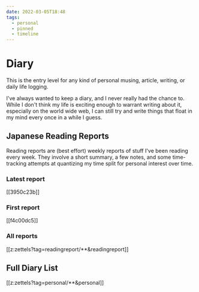 ```yaml
---
date: 2022-03-05T18:48
tags:
  - personal
  - pinned
  - timeline
---
```


# Diary

This is the entry level for any kind of personal musing, article, writing, or
daily life logging.

I've always wanted to keep a diary, and I never really had the chance to. While
I don't think my life is exciting enough to warrant writing about it, especially
on the world wide web, I can still try and write things that float in my mind
every once in a while I guess.

## Japanese Reading Reports

Reading reports are (best effort) weekly reports of stuff I've been reading
every week. They involve a short summary, a few notes, and some time-tracking
attempts at quantizing my time split for personal interest over time.

### Latest report

[[3950c23b]]

### First report

[[f4c00dc5]]

### All reports

[[z:zettels?tag=readingreport/**&readingreport]]

## Full Diary List

[[z:zettels?tag=personal/**&personal]]

